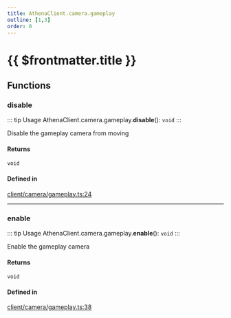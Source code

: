 ```yaml
---
title: AthenaClient.camera.gameplay
outline: [1,3]
order: 0
---
```


# {{ $frontmatter.title }}


## Functions

### disable

::: tip Usage
AthenaClient.camera.gameplay.**disable**(): `void`
:::

Disable the gameplay camera from moving

#### Returns

`void`

#### Defined in

[client/camera/gameplay.ts:24](https://github.com/Stuyk/altv-athena/blob/feb0cb2/src/core/client/camera/gameplay.ts#L24)

___

### enable

::: tip Usage
AthenaClient.camera.gameplay.**enable**(): `void`
:::

Enable the gameplay camera

#### Returns

`void`

#### Defined in

[client/camera/gameplay.ts:38](https://github.com/Stuyk/altv-athena/blob/feb0cb2/src/core/client/camera/gameplay.ts#L38)
